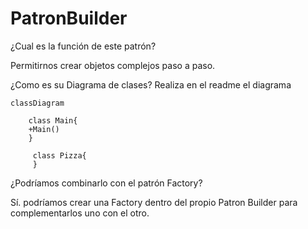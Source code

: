 # PatronBuilder

¿Cual es la función de este patrón?

Permitirnos crear objetos complejos paso a paso.

¿Como es su Diagrama de clases? Realiza en el readme el diagrama

```mermaid
classDiagram

    class Main{
    +Main()
    }
    
     class Pizza{
     }
```

¿Podríamos combinarlo con el patrón Factory?

Sí. podríamos crear una Factory dentro del propio Patron Builder para complementarlos uno con el otro.
